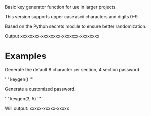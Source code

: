 Basic key generator function for use in larger projects.

This version supports upper case ascii characters and digits 0-9.

Based on the Python secrets module to ensure better randomization.

Output xxxxxxxx-xxxxxxxx-xxxxxxx-xxxxxxxx

# Examples 

Generate the default 8 character per section, 4 section password.

'''
keygen()
'''

Generate a customized password.

'''
keygen(3, 5)
'''

Will output: xxxxx-xxxxx-xxxxx